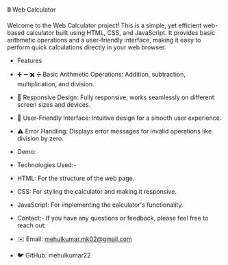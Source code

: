🖩 Web Calculator

Welcome to the Web Calculator project! This is a simple, yet efficient web-based calculator built using HTML, CSS, and JavaScript. It provides basic arithmetic operations and a user-friendly interface, making it easy to perform quick calculations directly in your web browser.

- Features

- ➕ ➖ ✖️ ➗ Basic Arithmetic Operations: Addition, subtraction, multiplication, and division.
- 📱 Responsive Design: Fully responsive, works seamlessly on different screen sizes and devices.
- 🎨 User-Friendly Interface: Intuitive design for a smooth user experience.
- ⚠️ Error Handling: Displays error messages for invalid operations like division by zero.

- Demo: 

- Technologies Used:-

- HTML: For the structure of the web page.
- CSS: For styling the calculator and making it responsive.
- JavaScript: For implementing the calculator's functionality.

- Contact:-
If you have any questions or feedback, please feel free to reach out:

- ✉️ Email: mehulkumar.mk02@gmail.com
- 🐦 GitHub: mehulkumar22

